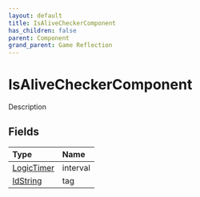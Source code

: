 ```yaml
---
layout: default
title: IsAliveCheckerComponent
has_children: false
parent: Component
grand_parent: Game Reflection
---
```

# IsAliveCheckerComponent
Description 

## Fields
| Type | Name |
|:-------------|:--------------|
| [LogicTimer](/game-reflection/classes/logic_timer.md) | interval |
| [IdString](/game-reflection/components/id_string.md) | tag |
